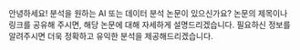 안녕하세요! 분석을 원하는 AI 또는 데이터 분석 논문이 있으신가요? 논문의 제목이나 링크를 공유해 주시면, 해당 논문에 대해 자세하게 설명드리겠습니다. 필요하신 정보를 알려주시면 더욱 정확하고 유익한 분석을 제공해드리겠습니다.